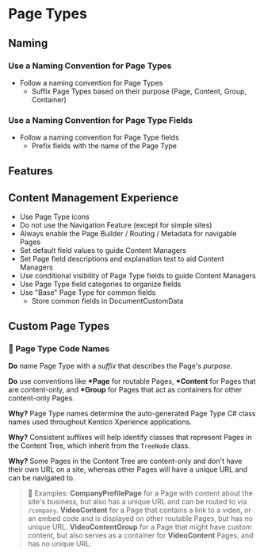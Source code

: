 # Page Types

## Naming

### <EssentialIcon /> Use a Naming Convention for Page Types

- Follow a naming convention for Page Types
  - Suffix Page Types based on their purpose (Page, Content, Group, Container)

### <EssentialIcon /> Use a Naming Convention for Page Type Fields

- Follow a naming convention for Page Type fields
  - Prefix fields with the name of the Page Type

## Features

## Content Management Experience

- Use Page Type icons
- Do not use the Navigation Feature (except for simple sites)
- Always enable the Page Builder / Routing / Metadata for navigable Pages
- Set default field values to guide Content Managers
- Set Page field descriptions and explanation text to aid Content Managers
- Use conditional visibility of Page Type fields to guide Content Managers
- Use Page Type field categories to organize fields
- Use "Base" Page Type for common fields
  - Store common fields in DocumentCustomData

## Custom Page Types

### 🔶 Page Type Code Names

**Do** name Page Type with a _suffix_ that describes the Page's _purpose_.

**Do** use conventions like **\*Page** for routable Pages, **\*Content** for Pages that are content-only, and **\*Group** for Pages that act as containers for other content-only Pages.

**Why?** Page Type names determine the auto-generated Page Type C# class names used throughout Kentico Xperience applications.

**Why?** Consistent suffixes will help identify classes that represent Pages in the Content Tree, which inherit from the `TreeNode` class.

**Why?** Some Pages in the Content Tree are content-only and don't have their own URL on a site, whereas other Pages will have a unique URL and can be navigated to.

> 📌 Examples:
> **CompanyProfilePage** for a Page with content about the site's business, but also has a unique URL and can be routed to via `/company`.
> **VideoContent** for a Page that contains a link to a video, or an embed code and is displayed on other routable Pages, but has no unique URL.
> **VideoContentGroup** for a Page that might have custom content, but also serves as a container for **VideoContent** Pages, and has no unique URL.
